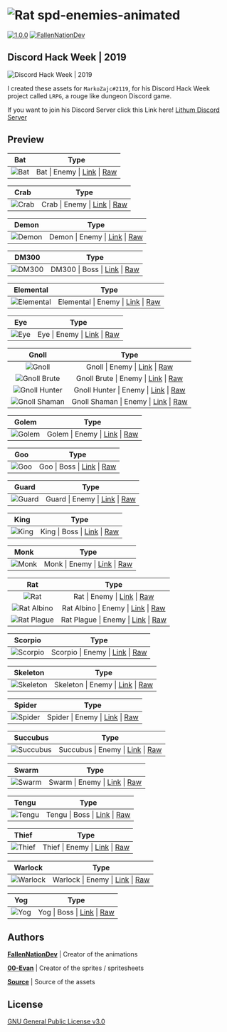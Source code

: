 ![Rat][rat]
**spd-enemies-animated**
======

[![1.0.0](https://img.shields.io/badge/version-1.0.0-green.svg)](#)
[![FallenNationDev](https://img.shields.io/badge/author-FallenNationDev-blue.svg)](https://github.com/FallenNationDev)

Discord Hack Week | 2019
------

![Discord Hack Week | 2019][discord_hack_week]

I created these assets for `MarkoZajc#2119`, for his Discord Hack Week project called `LRPG`, a rouge like dungeon Discord game.

If you want to join his Discord Server click this Link here! [Lithum Discord Server][discord_lithium_server]

Preview
------

| Bat         | Type                                           |
|:-----------:|:----------------------------------------------:|
| ![Bat][bat] | Bat \| Enemy \| [Link][bat_blob] \| [Raw][bat] |

| Crab          | Type                                              |
|:-------------:|:-------------------------------------------------:|
| ![Crab][crab] | Crab \| Enemy \| [Link][crab_blob] \| [Raw][crab] |

| Demon           | Type                                                 |
|:---------------:|:----------------------------------------------------:|
| ![Demon][demon] | Demon \| Enemy \| [Link][demon_blob] \| [Raw][demon] |

| DM300           | Type                                                |
|:---------------:|:---------------------------------------------------:|
| ![DM300][dm300] | DM300 \| Boss \| [Link][dm300_blob] \| [Raw][dm300] |

| Elemental               | Type                                                             |
|:-----------------------:|:----------------------------------------------------------------:|
| ![Elemental][elemental] | Elemental \| Enemy \| [Link][elemental_blob] \| [Raw][elemental] |

| Eye         | Type                                           |
|:-----------:|:----------------------------------------------:|
| ![Eye][eye] | Eye \| Enemy \| [Link][eye_blob] \| [Raw][eye] |

| Gnoll         | Type                                                                                      |
|:-------------:|:-----------------------------------------------------------------------------------------:|
| ![Gnoll][gnoll]               | Gnoll \| Enemy \| [Link][gnoll_blob] \| [Raw][gnoll]                      |
| ![Gnoll Brute][gnoll_brute]   | Gnoll Brute \| Enemy \| [Link][gnoll_brute_blob] \| [Raw][gnoll_brute]    |
| ![Gnoll Hunter][gnoll_hunter] | Gnoll Hunter \| Enemy \| [Link][gnoll_hunter_blob] \| [Raw][gnoll_hunter] |
| ![Gnoll Shaman][gnoll_shaman] | Gnoll Shaman \| Enemy \| [Link][gnoll_shaman_blob] \| [Raw][gnoll_shaman] |

| Golem           | Type                                                 |
|:---------------:|:----------------------------------------------------:|
| ![Golem][golem] | Golem \| Enemy \| [Link][golem_blob] \| [Raw][golem] |

| Goo         | Type                                          |
|:-----------:|:---------------------------------------------:|
| ![Goo][goo] | Goo \| Boss \| [Link][goo_blob] \| [Raw][goo] |

| Guard           | Type                                                 |
|:---------------:|:----------------------------------------------------:|
| ![Guard][guard] | Guard \| Enemy \| [Link][guard_blob] \| [Raw][guard] |

| King          | Type                                             |
|:-------------:|:------------------------------------------------:|
| ![King][king] | King \| Boss \| [Link][king_blob] \| [Raw][king] |

| Monk          | Type                                              |
|:-------------:|:-------------------------------------------------:|
| ![Monk][monk] | Monk \| Enemy \| [Link][monk_blob] \| [Raw][monk] |

| Rat                       | Type                                                                |
|:-------------------------:|:-------------------------------------------------------------------:|
| ![Rat][rat]               | Rat \| Enemy \| [Link][rat_blob] \| [Raw][rat]                      |
| ![Rat Albino][rat_albino] | Rat Albino \| Enemy \| [Link][rat_albino_blob] \| [Raw][rat_albino] |
| ![Rat Plague][rat_plague] | Rat Plague \| Enemy \| [Link][rat_plague_blob] \| [Raw][rat_plague] |

| Scorpio             | Type                                                       |
|:-------------------:|:----------------------------------------------------------:|
| ![Scorpio][scorpio] | Scorpio \| Enemy \| [Link][scorpio_blob] \| [Raw][scorpio] |

| Skeleton              | Type                                                          |
|:---------------------:|:-------------------------------------------------------------:|
| ![Skeleton][skeleton] | Skeleton \| Enemy \| [Link][skeleton_blob] \| [Raw][skeleton] |

| Spider            | Type                                                    |
|:-----------------:|:-------------------------------------------------------:|
| ![Spider][spider] | Spider \| Enemy \| [Link][spider_blob] \| [Raw][spider] |

| Succubus              | Type                                                          |
|:---------------------:|:-------------------------------------------------------------:|
| ![Succubus][succubus] | Succubus \| Enemy \| [Link][succubus_blob] \| [Raw][succubus] |

| Swarm           | Type                                                  |
|:---------------:|:-----------------------------------------------------:|
| ![Swarm][swarm] | Swarm \| Enemy  \| [Link][swarm_blob] \| [Raw][swarm] |

| Tengu           | Type                                                 |
|:---------------:|:----------------------------------------------------:|
| ![Tengu][tengu] | Tengu \| Boss  \| [Link][tengu_blob] \| [Raw][tengu] |

| Thief           | Type                                                  |
|:---------------:|:-----------------------------------------------------:|
| ![Thief][thief] | Thief \| Enemy  \| [Link][thief_blob] \| [Raw][thief] |

| Warlock             | Type                                                        |
|:-------------------:|:-----------------------------------------------------------:|
| ![Warlock][warlock] | Warlock \| Enemy  \| [Link][warlock_blob] \| [Raw][warlock] |

| Yog         | Type                                          |
|:-----------:|:---------------------------------------------:|
| ![Yog][yog] | Yog \| Boss \| [Link][yog_blob] \| [Raw][yog] |

Authors
------

**[FallenNationDev](https://github.com/FallenNationDev)** \| Creator of the animations

**[00-Evan](https://github.com/00-Evan)** \| Creator of the sprites / spritesheets

**[Source](https://github.com/00-Evan/shattered-pixel-dungeon/tree/master/core/src/main/assets)** \| Source of the assets

License
------

[GNU General Public License v3.0](https://github.com/FallenNationDev/spd-enemies-animated/blob/master/LICENSE)

[bat]: https://raw.githubusercontent.com/FallenNationDev/spd-enemies-animated/master/bat.gif
[crab]: https://raw.githubusercontent.com/FallenNationDev/spd-enemies-animated/master/crab.gif
[demon]: https://raw.githubusercontent.com/FallenNationDev/spd-enemies-animated/master/demon.gif
[dm300]: https://raw.githubusercontent.com/FallenNationDev/spd-enemies-animated/master/dm300.gif
[elemental]: https://raw.githubusercontent.com/FallenNationDev/spd-enemies-animated/master/elemental.gif
[eye]: https://raw.githubusercontent.com/FallenNationDev/spd-enemies-animated/master/eye.gif
[gnoll]: https://raw.githubusercontent.com/FallenNationDev/spd-enemies-animated/master/gnoll.gif
[gnoll_brute]: https://raw.githubusercontent.com/FallenNationDev/spd-enemies-animated/master/gnoll_brute.gif
[gnoll_hunter]: https://raw.githubusercontent.com/FallenNationDev/spd-enemies-animated/master/gnoll_hunter.gif
[gnoll_shaman]: https://raw.githubusercontent.com/FallenNationDev/spd-enemies-animated/master/gnoll_shaman.gif
[golem]: https://raw.githubusercontent.com/FallenNationDev/spd-enemies-animated/master/golem.gif
[goo]: https://raw.githubusercontent.com/FallenNationDev/spd-enemies-animated/master/goo.gif
[guard]: https://raw.githubusercontent.com/FallenNationDev/spd-enemies-animated/master/guard.gif
[king]: https://raw.githubusercontent.com/FallenNationDev/spd-enemies-animated/master/king.gif
[monk]: https://raw.githubusercontent.com/FallenNationDev/spd-enemies-animated/master/monk.gif
[rat]: https://raw.githubusercontent.com/FallenNationDev/spd-enemies-animated/master/rat.gif
[rat_albino]: https://raw.githubusercontent.com/FallenNationDev/spd-enemies-animated/master/rat_albino.gif
[rat_plague]: https://raw.githubusercontent.com/FallenNationDev/spd-enemies-animated/master/rat_plague.gif
[scorpio]: https://raw.githubusercontent.com/FallenNationDev/spd-enemies-animated/master/scorpio.gif
[skeleton]: https://raw.githubusercontent.com/FallenNationDev/spd-enemies-animated/master/skeleton.gif
[spider]: https://raw.githubusercontent.com/FallenNationDev/spd-enemies-animated/master/spider.gif
[succubus]: https://raw.githubusercontent.com/FallenNationDev/spd-enemies-animated/master/succubus.gif
[swarm]: https://raw.githubusercontent.com/FallenNationDev/spd-enemies-animated/master/swarm.gif
[tengu]: https://raw.githubusercontent.com/FallenNationDev/spd-enemies-animated/master/tengu.gif
[thief]: https://raw.githubusercontent.com/FallenNationDev/spd-enemies-animated/master/thief.gif
[warlock]: https://raw.githubusercontent.com/FallenNationDev/spd-enemies-animated/master/warlock.gif
[yog]: https://raw.githubusercontent.com/FallenNationDev/spd-enemies-animated/master/yog.gif

[bat_blob]: https://github.com/FallenNationDev/spd-enemies-animated/blob/master/bat.gif
[crab_blob]: https://github.com/FallenNationDev/spd-enemies-animated/blob/master/crab.gif
[demon_blob]: https://github.com/FallenNationDev/spd-enemies-animated/blob/master/demon.gif
[dm300_blob]: https://github.com/FallenNationDev/spd-enemies-animated/blob/master/dm300.gif
[elemental_blob]: https://github.com/FallenNationDev/spd-enemies-animated/blob/master/elemental.gif
[eye_blob]: https://github.com/FallenNationDev/spd-enemies-animated/blob/master/eye.gif
[gnoll_blob]: https://github.com/FallenNationDev/spd-enemies-animated/blob/master/gnoll.gif
[gnoll_brute_blob]: https://github.com/FallenNationDev/spd-enemies-animated/blob/master/gnoll_brute.gif
[gnoll_hunter_blob]: https://github.com/FallenNationDev/spd-enemies-animated/blob/master/gnoll_hunter.gih
[gnoll_shaman_blob]: https://github.com/FallenNationDev/spd-enemies-animated/blob/master/gnoll_shaman.gif
[golem_blob]: https://github.com/FallenNationDev/spd-enemies-animated/blob/master/golen.gif
[goo_blob]: https://github.com/FallenNationDev/spd-enemies-animated/blob/master/goo.gif
[guard_blob]: https://github.com/FallenNationDev/spd-enemies-animated/blob/master/guard.gif
[king_blob]: https://github.com/FallenNationDev/spd-enemies-animated/blob/master/king.gif
[monk_blob]: https://github.com/FallenNationDev/spd-enemies-animated/blob/master/monk.gif
[rat_blob]: https://github.com/FallenNationDev/spd-enemies-animated/blob/master/rat.gif
[rat_albino_blob]: https://github.com/FallenNationDev/spd-enemies-animated/blob/master/rat_ablino.gif
[rat_plague_blob]: https://github.com/FallenNationDev/spd-enemies-animated/blob/master/rat_plague.gif
[scorpio_blob]: https://github.com/FallenNationDev/spd-enemies-animated/blob/master/scorpio.gif
[skeleton_blob]: https://github.com/FallenNationDev/spd-enemies-animated/blob/master/skeleton.gif
[spider_blob]: https://github.com/FallenNationDev/spd-enemies-animated/blob/master/spider.gif
[succubus_blob]: https://github.com/FallenNationDev/spd-enemies-animated/blob/master/succubus.gif
[swarm_blob]: https://github.com/FallenNationDev/spd-enemies-animated/blob/master/swarm.gif
[tengu_blob]: https://github.com/FallenNationDev/spd-enemies-animated/blob/master/tengu.gif
[thief_blob]: https://github.com/FallenNationDev/spd-enemies-animated/blob/master/thief.gif
[warlock_blob]: https://github.com/FallenNationDev/spd-enemies-animated/blob/master/warlock.gif
[yog_blob]: https://github.com/FallenNationDev/spd-enemies-animated/blob/master/yog.gif

[discord_hack_week]: https://cdn-images-1.medium.com/max/2600/1*lh6NS8hx0pu5mlZeSqnu5w.jpeg
[discord_lithium_server]: discord.gg/asDUrbR


